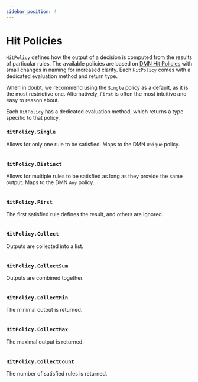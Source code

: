 ```yaml
---
sidebar_position: 4
---
```


# Hit Policies

`HitPolicy` defines how the output of a decision is computed from the results of particular rules. The available
policies are based
on [DMN Hit Policies](https://docs.camunda.org/manual/7.21/reference/dmn/decision-table/hit-policy/#collect-hit-policy)
with small changes in naming for increased clarity. Each `HitPolicy` comes with a dedicated evaluation method and return
type.

When in doubt, we recommend using the `Single` policy as a default, as it is the most restrictive one. Alternatively,
`First` is often the most intuitive and easy to reason about.

Each `HitPolicy` has a dedicated evaluation method, which returns a type specific to that policy.

### `HitPolicy.Single`

Allows for only one rule to be satisfied. Maps to the DMN `Unique` policy.

```scala file=./main/scala/decisions4s/example/docs/HitPoliciesExample.scala start=start_single end=end_single
```

### `HitPolicy.Distinct`

Allows for multiple rules to be satisfied as long as they provide the same output. Maps to the DMN `Any` policy.

```scala file=./main/scala/decisions4s/example/docs/HitPoliciesExample.scala start=start_distinct end=end_distinct
```

### `HitPolicy.First`

The first satisfied rule defines the result, and others are ignored.

```scala file=./main/scala/decisions4s/example/docs/HitPoliciesExample.scala start=start_first end=end_first
```

### `HitPolicy.Collect`

Outputs are collected into a list.

```scala file=./main/scala/decisions4s/example/docs/HitPoliciesExample.scala start=start_collect end=end_collect
```

### `HitPolicy.CollectSum`

Outputs are combined together.

```scala file=./main/scala/decisions4s/example/docs/HitPoliciesExample.scala start=start_sum end=end_sum
```

### `HitPolicy.CollectMin`

The minimal output is returned.

```scala file=./main/scala/decisions4s/example/docs/HitPoliciesExample.scala start=start_min end=end_min
```

### `HitPolicy.CollectMax`

The maximal output is returned.

```scala file=./main/scala/decisions4s/example/docs/HitPoliciesExample.scala start=start_max end=end_max
```

### `HitPolicy.CollectCount`

The number of satisfied rules is returned.

```scala file=./main/scala/decisions4s/example/docs/HitPoliciesExample.scala start=start_count end=end_count
```